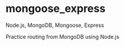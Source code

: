 # mongoose_express
Node.js, MongoDB, Mongoose, Express

Practice routing from MongoDB using Node.js
